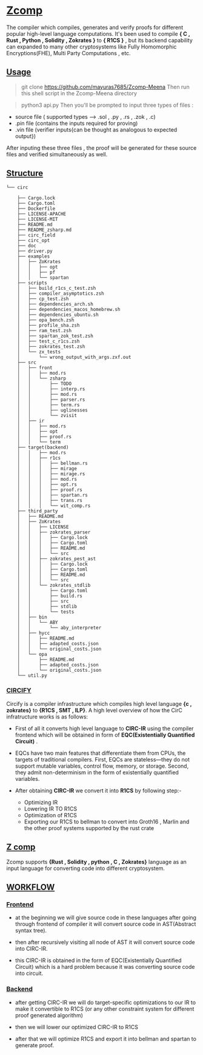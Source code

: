 # **[Zcomp](#Zcomp)**

The compiler which compiles, generates and verify proofs for different popular high-level language computations.
It's been used to compile **{ C , Rust , Python , Solidity , Zokrates }** to **{ R1CS }** , but its backend capability can expanded to many other cryptosystems like Fully Homomorphic Encryptions(FHE), Multi Party Computations , etc.

## **[Usage](#usage)**

> git clone https://github.com/mayuras7685/Zcomp-Meena
Then run this shell script in the Zcomp-Meena directory

> python3  api.py
Then you'll be prompted to input three types of files :

- source file ( supported types --> .sol , .py , .rs , .zok , .c)
- .pin file (contains the inputs required for proving) 
- .vin file (verifier inputs{can be thought as analogous to expected output})

After inputing these three files , the proof will be generated for these source files and verified simultaneously as well.


## **[Structure](#structure)**
```
└── circ

    ├── Cargo.lock
    ├── Cargo.toml
    ├── Dockerfile
    ├── LICENSE-APACHE
    ├── LICENSE-MIT
    ├── README.md
    ├── README_zsharp.md
    ├── circ_field
    ├── circ_opt
    ├── doc
    ├── driver.py
    ├── examples
    │   ├── ZoKrates
    │   │   ├── opt
    │   │   ├── pf
    │   │   └── spartan
    ├── scripts
    │   ├── build_r1cs_c_test.zsh
    │   ├── compiler_asymptotics.zsh
    │   ├── cp_test.zsh
    │   ├── dependencies_arch.sh
    │   ├── dependencies_macos_homebrew.sh
    │   ├── dependencies_ubuntu.sh
    │   ├── opa_bench.zsh
    │   ├── profile_sha.zsh
    │   ├── ram_test.zsh
    │   ├── spartan_zok_test.zsh
    │   ├── test_c_r1cs.zsh
    │   ├── zokrates_test.zsh
    │   └── zx_tests 
    │       └── wrong_output_with_args.zxf.out
    ├── src
    │   ├── front
    │   │   ├── mod.rs
    │   │   └── zsharp
    │   │       ├── TODO
    │   │       ├── interp.rs
    │   │       ├── mod.rs
    │   │       ├── parser.rs
    │   │       ├── term.rs
    │   │       ├── uglinesses
    │   │       └── zvisit
    │   ├── ir
    │   │   ├── mod.rs
    │   │   ├── opt
    │   │   ├── proof.rs
    │   │   └── term
    ├── target(backend)
    │   │   ├── mod.rs
    │   │   ├── r1cs
    │   │   │   ├── bellman.rs
    │   │   │   ├── mirage
    │   │   │   ├── mirage.rs
    │   │   │   ├── mod.rs
    │   │   │   ├── opt.rs
    │   │   │   ├── proof.rs
    │   │   │   ├── spartan.rs
    │   │   │   ├── trans.rs
    │   │   │   └── wit_comp.rs  
    ├── third_party
    │   ├── README.md
    │   ├── ZoKrates
    │   │   ├── LICENSE
    │   │   ├── zokrates_parser
    │   │   │   ├── Cargo.lock
    │   │   │   ├── Cargo.toml
    │   │   │   ├── README.md
    │   │   │   └── src
    │   │   ├── zokrates_pest_ast
    │   │   │   ├── Cargo.lock
    │   │   │   ├── Cargo.toml
    │   │   │   ├── README.md
    │   │   │   └── src
    │   │   └── zokrates_stdlib
    │   │       ├── Cargo.toml
    │   │       ├── build.rs
    │   │       ├── src
    │   │       ├── stdlib
    │   │       └── tests
    │   ├── bin
    │   │   └── ABY
    │   │       └── aby_interpreter
    │   ├── hycc
    │   │   ├── README.md
    │   │   ├── adapted_costs.json
    │   │   └── original_costs.json
    │   └── opa
    │       ├── README.md
    │       ├── adapted_costs.json
    │       └── original_costs.json
    └── util.py

```



### **[CIRCIFY](#circify)**

Circify is a compiler infrastructure which compiles high level language **{c , zokrates}** to **{R1CS , SMT , ILP}**. A high level overview of how the CirC infratructure works is as follows:

- First of all it converts high level language 
to **CIRC-IR**  using the compiler frontend which will be obtained in form of **EQC(Existentially Quantified Circuit)** .

* EQCs have two main features that differentiate them from CPUs, the targets of traditional compilers. First, EQCs are stateless—they do not support mutable variables, control flow, memory, or storage. Second, they admit non-determinism in the form of existentially quantified variables.

* After obtaining **CIRC-IR** we convert it into **R1CS** by following step:-

    - Optimizing IR
    * Lowering IR TO R1CS
    + Optimization of R1CS
    + Exporting our R1CS to bellman to convert into Groth16 , Marlin and the other proof systems supported by the rust crate



##  **[Z comp](#zcomp)**

Zcomp supports **{Rust , Solidity , python , C , Zokrates}** language as an input language for converting code into different cryptosystem.

## **[WORKFLOW](#workflow)**

### **[Frontend](#frontend)**

 - at the beginning we will give source code in these languages after going through frontend of compiler it will convert source code in AST(Abstract syntax tree).
 * then after recursively visiting all node of AST it will convert source code into CIRC-IR.
 + this CIRC-IR is obtained in the form of EQC(Existentially Quantified Circuit) which is a hard problem because it was converting source code into circuit.



### **[Backend](#backend)**

- after getting CIRC-IR we will do target-specific optimizations to our IR to make it convertible to R1CS (or any other constraint system for different proof generated algorithm)
* then we will lower our optimized CIRC-IR to R1CS

* after that we will optimize R1CS and export it into bellman and spartan to generate proof.

